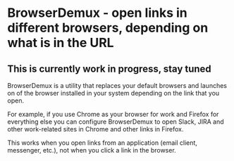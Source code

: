 # BrowserDemux - open links in different browsers, depending on what is in the URL

## This is currently work in progress, stay tuned

BrowserDemux is a utility that replaces your default browsers and launches on of the browser installed in your system
depending on the link that you open.

For example, if you use Chrome as your browser for work and Firefox for everything else you can configure 
BrowserDemux to open Slack, JIRA and other work-related sites in Chrome and other links in Firefox.

This works when you open links from an application (email client, messenger, etc.), 
not when you click a link in the browser.
